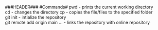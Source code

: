 ###HEADER###
#Commands#
pwd - prints the current working directory
cd - changes the directory
cp - copies the file/files to the specified folder  
git init - intialize the repository  
git remote add origin main ... - links the repository with online repository
